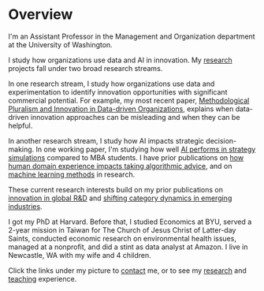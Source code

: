 # Overview

I'm an Assistant Professor in the Management and Organization department at the University of Washington.

I study how organizations use data and AI in innovation. My <a href="https://ryantallen.com/research/" target="_blank">research</a> projects fall under two broad research streams.

In one research stream, I study how organizations use data and experimentation to identify innovation opportunities with significant commercial potential. For example, my most recent paper, <a href="https://journals.sagepub.com/doi/10.1177/00018392251313737" target="_blank">Methodological Pluralism and Innovation in Data-driven Organizations</a>, explains when data-driven innovation approaches can be misleading and when they can be helpful.

In another research stream, I study how AI impacts strategic decision-making. In one working paper, I'm studying how well <a href="https://papers.ssrn.com/sol3/papers.cfm?abstract_id=5239555" target="_blank">AI performs in strategy simulations</a> compared to MBA students. I have prior publications on <a href="https://pubsonline.informs.org/doi/abs/10.1287/orsc.2021.1554" target="_blank">how human domain experience impacts taking algorithmic advice</a>, and on <a href="https://onlinelibrary.wiley.com/doi/abs/10.1002/smj.3215" target="_blank">machine learning methods</a> in research.

These current research interests build on my prior publications on <a href="https://link.springer.com/article/10.1057/s41267-022-00570-2" target="_blank">innovation in global R&D</a> and <a href="https://pubsonline.informs.org/doi/abs/10.1287/stsc.2021.0130" target="_blank">shifting category dynamics in emerging industries</a>.  
  
I got my PhD at Harvard. Before that, I studied Economics at BYU, served a 2-year mission in Taiwan for The Church of Jesus Christ of Latter-day Saints, conducted economic research on environmental health issues, managed at a nonprofit, and did a stint as data analyst at Amazon. I live in Newcastle, WA with my wife and 4 children.
  
Click the links under my picture to <a href="https://ryantallen.com/contact/" target="_blank">contact</a> me, or to see my <a href="https://ryantallen.com/research/" target="_blank">research</a> and <a href="https://ryantallen.com/teaching/" target="_blank">teaching</a> experience.

